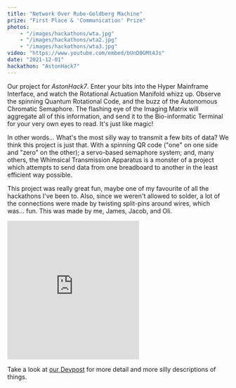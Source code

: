```yaml
---
title: "Network Over Rube-Goldberg Machine"
prize: "First Place & 'Communication' Prize"
photos:
    - "/images/hackathons/wta.jpg"
    - "/images/hackathons/wta2.jpg"
    - "/images/hackathons/wta3.jpg"
video: "https://www.youtube.com/embed/bUnD0GMt4Js"
date: "2021-12-01"
hackathon: "AstonHack7"
---
```


Our project for *AstonHack7*. Enter your bits into the Hyper Mainframe Interface,
and watch the Rotational Actuation Manifold whizz up. Observe the spinning
Quantum Rotational Code, and the buzz of the Autonomous Chromatic Semaphore. The
flashing eye of the Imaging Matrix will aggregate all of this information, and
send it to the Bio-informatic Terminal for your very own eyes to read. It's just
like magic!

In other words... What's the most silly way to transmit a few bits of data? We
think this project is just that. With a spinning QR code ("one" on one side and
"zero" on the other); a servo-based semaphore system; and, many others, the
Whimsical Transmission Apparatus is a monster of a project which attempts to
send data from one breadboard to another in the least efficient way possible.

This project was really great fun, maybe one of my favourite of all the
hackathons I've been to. Also, since we weren't allowed to solder, a lot of the
connections were made by twisting split-pins around wires, which was... fun. This
was made by me, James, Jacob, and Oli.

<iframe height="315" src="https://www.youtube.com/embed/bUnD0GMt4Js"
title="YouTube video player" frameborder="0" allow="accelerometer; autoplay;
clipboard-write; encrypted-media; gyroscope; picture-in-picture; web-share"
allowfullscreen></iframe>

Take a look at [our Devpost](https://devpost.com/software/network-over-rube-goldberg-machine)
for more detail and more silly descriptions of things.
